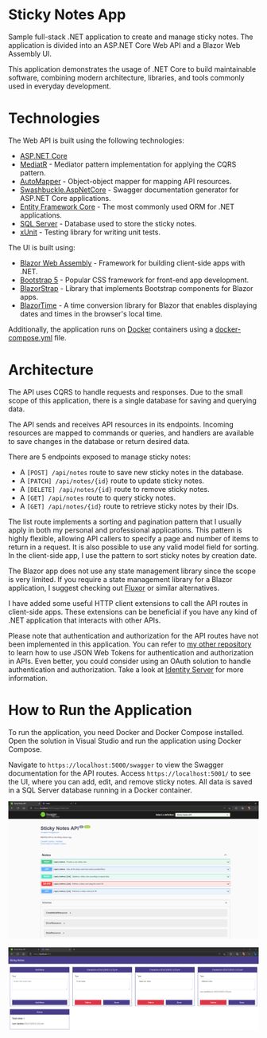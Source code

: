 # Sticky Notes App

Sample full-stack .NET application to create and manage sticky notes. The application is divided into an ASP.NET Core Web API and a Blazor Web Assembly UI.

This application demonstrates the usage of .NET Core to build maintainable software, combining modern architecture, libraries, and tools commonly used in everyday development.

# Technologies

The Web API is built using the following technologies:

* [ASP.NET Core](https://learn.microsoft.com/en-us/aspnet/core/?view=aspnetcore-7.0)
* [MediatR](https://github.com/jbogard/MediatR) - Mediator pattern implementation for applying the CQRS pattern.
* [AutoMapper](https://automapper.org/) - Object-object mapper for mapping API resources.
* [Swashbuckle.AspNetCore](https://github.com/domaindrivendev/Swashbuckle.AspNetCore) - Swagger documentation generator for ASP.NET Core applications.
* [Entity Framework Core](https://learn.microsoft.com/en-us/ef/core/) - The most commonly used ORM for .NET applications.
* [SQL Server](https://www.microsoft.com/en-us/sql-server/sql-server-downloads) - Database used to store the sticky notes.
* [xUnit](https://xunit.net/) - Testing library for writing unit tests.

The UI is built using:

* [Blazor Web Assembly](https://learn.microsoft.com/en-us/aspnet/core/blazor/?view=aspnetcore-7.0) - Framework for building client-side apps with .NET.
* [Bootstrap 5](https://getbootstrap.com/) - Popular CSS framework for front-end app development.
* [BlazorStrap](https://blazorstrap.io/V5/V5) - Library that implements Bootstrap components for Blazor apps.
* [BlazorTime](https://github.com/dustout/BlazorTime) - A time conversion library for Blazor that enables displaying dates and times in the browser's local time.

Additionally, the application runs on [Docker](https://www.docker.com/) containers using a [docker-compose.yml](https://docs.docker.com/compose/) file.

# Architecture

The API uses CQRS to handle requests and responses. Due to the small scope of this application, there is a single database for saving and querying data.

The API sends and receives API resources in its endpoints. Incoming resources are mapped to commands or queries, and handlers are available to save changes in the database or return desired data.

There are 5 endpoints exposed to manage sticky notes:

* A `[POST] /api/notes` route to save new sticky notes in the database.
* A `[PATCH] /api/notes/{id}` route to update sticky notes.
* A `[DELETE] /api/notes/{id}` route to remove sticky notes.
* A `[GET] /api/notes` route to query sticky notes.
* A `[GET] /api/notes/{id}` route to retrieve sticky notes by their IDs.

The list route implements a sorting and pagination pattern that I usually apply in both my personal and professional applications. This pattern is highly flexible, allowing API callers to specify a page and number of items to return in a request. It is also possible to use any valid model field for sorting. In the client-side app, I use the pattern to sort sticky notes by creation date.

The Blazor app does not use any state management library since the scope is very limited. If you require a state management library for a Blazor application, I suggest checking out [Fluxor](https://github.com/mrpmorris/Fluxor) or similar alternatives.

I have added some useful HTTP client extensions to call the API routes in client-side apps. These extensions can be beneficial if you have any kind of .NET application that interacts with other APIs.

Please note that authentication and authorization for the API routes have not been implemented in this application. You can refer to [my other repository](https://github.com/evgomes/jwt-api) to learn how to use JSON Web Tokens for authentication and authorization in APIs. Even better, you could consider using an OAuth solution to handle authentication and authorization. Take a look at [Identity Server](https://identityserver4.readthedocs.io/en/latest/) for more information.

# How to Run the Application

To run the application, you need Docker and Docker Compose installed. Open the solution in Visual Studio and run the application using Docker Compose.

Navigate to `https://localhost:5000/swagger` to view the Swagger documentation for the API routes. Access `https://localhost:5001/` to see the UI, where you can add, edit, and remove sticky notes. All data is saved in a SQL Server database running in a Docker container.

![Swagger View](https://raw.githubusercontent.com/evgomes/net-core-notes/main/images/swagger-view.png)

![UI View](https://raw.githubusercontent.com/evgomes/net-core-notes/main/images/ui-view.png)